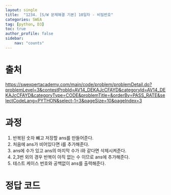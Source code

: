 ```yaml
---
layout: single
title:  "1234. [S/W 문제해결 기본] 10일차 - 비밀번호"
categories: SWEA
tag: [python, D3]
toc: true
author_profile: false
sidebar:
    nav: "counts"
---
```


# 출처
<https://swexpertacademy.com/main/code/problem/problemDetail.do?problemLevel=3&contestProbId=AV14_DEKAJcCFAYD&categoryId=AV14_DEKAJcCFAYD&categoryType=CODE&problemTitle=&orderBy=PASS_RATE&selectCodeLang=PYTHON&select-1=3&pageSize=10&pageIndex=3>

  
  
# 과정
1. 반복된 숫자 뺴고 저장할 ans를 만들어준다.
2. 처음에 ans가 비어있다면 i를 추가해준다.
3. ans에 수가 있고 ans의 마지막 수가 i와 같다면 삭제시켜준다.
4. 2,3번 외의 경우 반복이 아직 없는 수 이므로 ans에 추가해준다.
3. 테스트 케이스 번호와 공백없이 ans를 출력해준다.





# 정답 코드
<script src="https://gist.github.com/kghees/8d0d36e8b3f6794c2568f0e2bf62e1d6.js"></script>